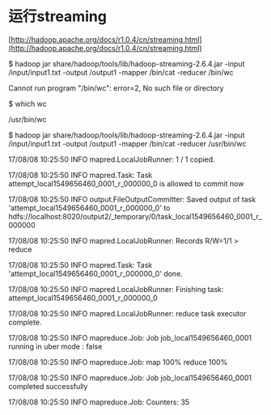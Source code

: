 # 运行streaming

[http://hadoop.apache.org/docs/r1.0.4/cn/streaming.html](http://hadoop.apache.org/docs/r1.0.4/cn/streaming.html)

$   hadoop jar share/hadoop/tools/lib/hadoop-streaming-2.6.4.jar -input /input/input1.txt -output /output1 -mapper /bin/cat -reducer /bin/wc

Cannot run program "/bin/wc": error=2, No such file or directory

$     which wc

/usr/bin/wc

$   hadoop jar share/hadoop/tools/lib/hadoop-streaming-2.6.4.jar -input /input/input1.txt -output /output1 -mapper /bin/cat -reducer /usr/bin/wc

17/08/08 10:25:50 INFO mapred.LocalJobRunner: 1 / 1 copied.

17/08/08 10:25:50 INFO mapred.Task: Task attempt\_local1549656460\_0001\_r\_000000\_0 is allowed to commit now

17/08/08 10:25:50 INFO output.FileOutputCommitter: Saved output of task 'attempt\_local1549656460\_0001\_r\_000000\_0' to hdfs://localhost:8020/output2/\_temporary/0/task\_local1549656460\_0001\_r\_000000

17/08/08 10:25:50 INFO mapred.LocalJobRunner: Records R/W=1/1 &gt; reduce

17/08/08 10:25:50 INFO mapred.Task: Task 'attempt\_local1549656460\_0001\_r\_000000\_0' done.

17/08/08 10:25:50 INFO mapred.LocalJobRunner: Finishing task: attempt\_local1549656460\_0001\_r\_000000\_0

17/08/08 10:25:50 INFO mapred.LocalJobRunner: reduce task executor complete.

17/08/08 10:25:50 INFO mapreduce.Job: Job job\_local1549656460\_0001 running in uber mode : false

17/08/08 10:25:50 INFO mapreduce.Job:  map 100% reduce 100%

17/08/08 10:25:50 INFO mapreduce.Job: Job job\_local1549656460\_0001 completed successfully

17/08/08 10:25:50 INFO mapreduce.Job: Counters: 35

